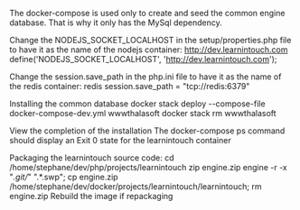 The docker-compose is used only to create and seed the common engine database. That is why it only has the MySql dependency.

Change the NODEJS_SOCKET_LOCALHOST in the setup/properties.php file to have it as the name of the nodejs container: http://dev.learnintouch.com
define('NODEJS_SOCKET_LOCALHOST', 'http://dev.learnintouch.com');

Change the session.save_path in the php.ini file to have it as the name of the redis container: redis
session.save_path = "tcp://redis:6379"

Installing the common database
docker stack deploy --compose-file docker-compose-dev.yml wwwthalasoft
docker stack rm wwwthalasoft

View the completion of the installation
The docker-compose ps command should display an Exit 0 state for the learnintouch container

Packaging the learnintouch source code:
cd /home/stephane/dev/php/projects/learnintouch
zip engine.zip engine -r -x "*.git/*" ".*.swp";
cp engine.zip /home/stephane/dev/docker/projects/learnintouch/learnintouch;
rm engine.zip
Rebuild the image if repackaging
